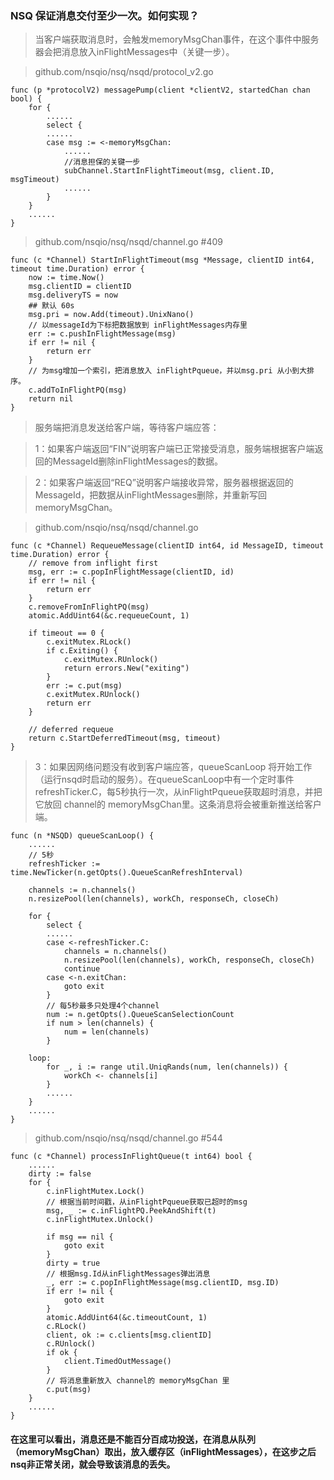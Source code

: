 ### NSQ 保证消息交付至少一次。如何实现？


> 当客户端获取消息时，会触发memoryMsgChan事件，在这个事件中服务器会把消息放入inFlightMessages中（关键一步）。

> github.com/nsqio/nsq/nsqd/protocol_v2.go

```
func (p *protocolV2) messagePump(client *clientV2, startedChan chan bool) {
    for {
        ......
    	select {
        ......
    	case msg := <-memoryMsgChan:
            ......
            //消息担保的关键一步
            subChannel.StartInFlightTimeout(msg, client.ID, msgTimeout)
            ......
    	}
    }
    ......
}
```

> github.com/nsqio/nsq/nsqd/channel.go #409

```
func (c *Channel) StartInFlightTimeout(msg *Message, clientID int64, timeout time.Duration) error {
    now := time.Now()
    msg.clientID = clientID
    msg.deliveryTS = now
    ## 默认 60s
    msg.pri = now.Add(timeout).UnixNano()
    // 以messageId为下标把数据放到 inFlightMessages内存里
    err := c.pushInFlightMessage(msg)
    if err != nil {
    	return err
    }
    // 为msg增加一个索引，把消息放入 inFlightPqueue，并以msg.pri 从小到大排序。 
    c.addToInFlightPQ(msg)
    return nil
}
```

> 服务端把消息发送给客户端，等待客户端应答：

> 1：如果客户端返回“FIN”说明客户端已正常接受消息，服务端根据客户端返回的MessageId删除inFlightMessages的数据。

> 2：如果客户端返回“REQ”说明客户端接收异常，服务器根据返回的MessageId，把数据从inFlightMessages删除，并重新写回memoryMsgChan。

> github.com/nsqio/nsq/nsqd/channel.go

```
func (c *Channel) RequeueMessage(clientID int64, id MessageID, timeout time.Duration) error {
	// remove from inflight first
	msg, err := c.popInFlightMessage(clientID, id)
	if err != nil {
		return err
	}
	c.removeFromInFlightPQ(msg)
	atomic.AddUint64(&c.requeueCount, 1)

	if timeout == 0 {
		c.exitMutex.RLock()
		if c.Exiting() {
			c.exitMutex.RUnlock()
			return errors.New("exiting")
		}
		err := c.put(msg)
		c.exitMutex.RUnlock()
		return err
	}

	// deferred requeue
	return c.StartDeferredTimeout(msg, timeout)
}

```

> 3：如果因网络问题没有收到客户端应答，queueScanLoop 将开始工作（运行nsqd时启动的服务）。在queueScanLoop中有一个定时事件refreshTicker.C，每5秒执行一次，从inFlightPqueue获取超时消息，并把它放回 channel的 memoryMsgChan里。这条消息将会被重新推送给客户端。

```
func (n *NSQD) queueScanLoop() {
    ......
    // 5秒
    refreshTicker := time.NewTicker(n.getOpts().QueueScanRefreshInterval)
    
    channels := n.channels()
    n.resizePool(len(channels), workCh, responseCh, closeCh)

    for {
    	select {
        ......
    	case <-refreshTicker.C:
    		channels = n.channels()
    		n.resizePool(len(channels), workCh, responseCh, closeCh)
    		continue
    	case <-n.exitChan:
    		goto exit
    	}
        // 每5秒最多只处理4个channel
    	num := n.getOpts().QueueScanSelectionCount
    	if num > len(channels) {
    		num = len(channels)
    	}
    
    loop:
    	for _, i := range util.UniqRands(num, len(channels)) {
    		workCh <- channels[i]
    	}
        ......
    }
    ......
}

```

> github.com/nsqio/nsq/nsqd/channel.go #544

```
func (c *Channel) processInFlightQueue(t int64) bool {
    ......
    dirty := false
    for {
        c.inFlightMutex.Lock()
        // 根据当前时间戳，从inFlightPqueue获取已超时的msg
        msg, _ := c.inFlightPQ.PeekAndShift(t)
        c.inFlightMutex.Unlock()
        
        if msg == nil {
        	goto exit
        }
        dirty = true
        // 根据msg.Id从inFlightMessages弹出消息
        _, err := c.popInFlightMessage(msg.clientID, msg.ID)
        if err != nil {
        	goto exit
        }
        atomic.AddUint64(&c.timeoutCount, 1)
        c.RLock()
        client, ok := c.clients[msg.clientID]
        c.RUnlock()
        if ok {
        	client.TimedOutMessage()
        }
        // 将消息重新放入 channel的 memoryMsgChan 里
        c.put(msg)
    }
    ......
}
```

#### 在这里可以看出，消息还是不能百分百成功投送，在消息从队列（memoryMsgChan）取出，放入缓存区（inFlightMessages），在这步之后nsq非正常关闭，就会导致该消息的丢失。


